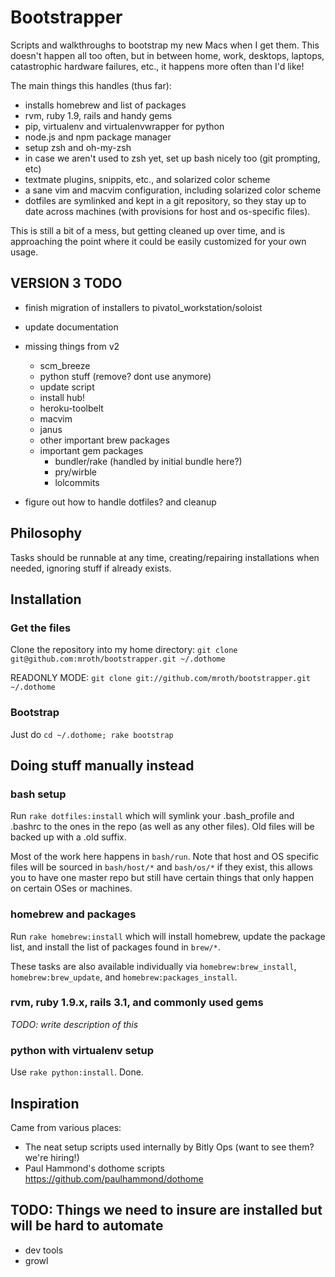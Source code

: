 # Bootstrapper
Scripts and walkthroughs to bootstrap my new Macs when I get them.  This doesn't happen all too often, but in between home, work, desktops, laptops, catastrophic hardware failures, etc., it happens more often than I'd like!

The main things this handles (thus far):

 - installs homebrew and list of packages
 - rvm, ruby 1.9, rails and handy gems
 - pip, virtualenv and virtualenvwrapper for python
 - node.js and npm package manager
 - setup zsh and oh-my-zsh
 - in case we aren't used to zsh yet, set up bash nicely too (git prompting, etc)
 - textmate plugins, snippits, etc., and solarized color scheme
 - a sane vim and macvim configuration, including solarized color scheme
 - dotfiles are symlinked and kept in a git repository, so they stay up to date across machines (with provisions for host and os-specific files).

This is still a bit of a mess, but getting cleaned up over time, and is approaching the point where it could be easily customized for your own usage.


## VERSION 3 TODO
 - finish migration of installers to pivatol_workstation/soloist
 - update documentation
 - missing things from v2
   * scm_breeze
   * python stuff (remove? dont use anymore)
   * update script
   * install hub!
   * heroku-toolbelt
   * macvim
   * janus
   * other important brew packages
   * important gem packages
     - bundler/rake (handled by initial bundle here?)
     - pry/wirble
     - lolcommits

 - figure out how to handle dotfiles? and cleanup


## Philosophy
Tasks should be runnable at any time, creating/repairing installations when needed, ignoring stuff if already exists.

## Installation

### Get the files
Clone the repository into my home directory:
`git clone git@github.com:mroth/bootstrapper.git ~/.dothome`

READONLY MODE:
`git clone git://github.com/mroth/bootstrapper.git ~/.dothome`

### Bootstrap
Just do `cd ~/.dothome; rake bootstrap`

## Doing stuff manually instead

### bash setup
Run `rake dotfiles:install` which will symlink your .bash_profile and .bashrc to the ones in the repo (as well as any other files).  Old files will be backed up with a .old suffix.

Most of the work here happens in `bash/run`.  Note that host and OS specific files will be sourced in `bash/host/*` and `bash/os/*` if they exist, this allows you to have one master repo but still have certain things that only happen on certain OSes or machines.

### homebrew and packages
Run `rake homebrew:install` which will install homebrew, update the package list, and install the list of packages found in `brew/*`.

These tasks are also available individually via `homebrew:brew_install`, `homebrew:brew_update`, and `homebrew:packages_install`.

### rvm, ruby 1.9.x, rails 3.1, and commonly used gems
*TODO: write description of this*

### python with virtualenv setup
Use `rake python:install`. Done.


## Inspiration
Came from various places:

- The neat setup scripts used internally by Bitly Ops (want to see them? we're hiring!)
- Paul Hammond's dothome scripts https://github.com/paulhammond/dothome

## TODO: Things we need to insure are installed but will be hard to automate

- dev tools
- growl
